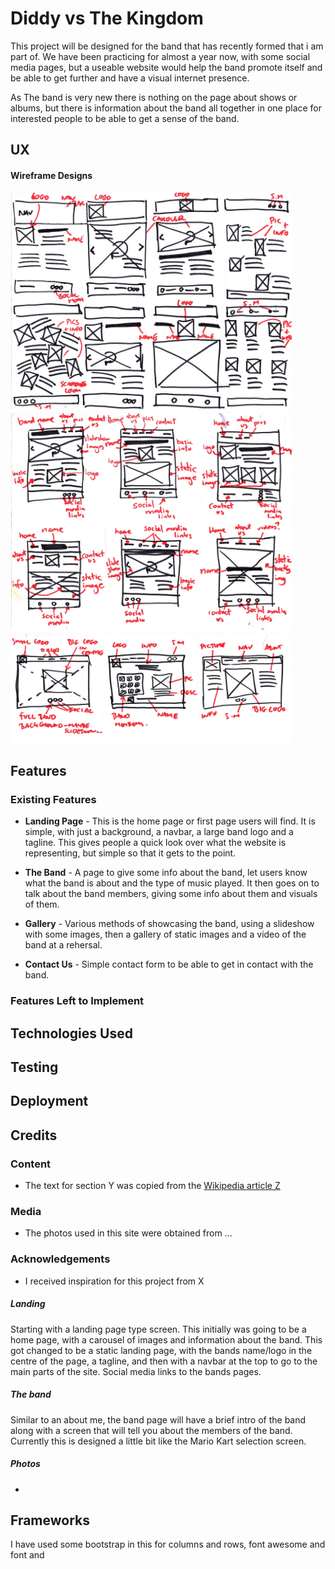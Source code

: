 # Diddy vs The Kingdom

This project will be designed for the band that has recently formed that i am part of. We have been practicing for almost a year now, with some social media pages, but a useable website would help the band promote itself and be able to get further and have a visual internet presence. 

As The band is very new there is nothing on the page about shows or albums, but there is information about the band all together in one place for interested people to be able to get a sense of the band.

## UX



#### Wireframe Designs

<img src="./img/wireframes/wireframe1.jpg" width="450" height="350">
<img src="./img/wireframes/wireframe2.jpg" width="450" height="350">
<img src="./img/wireframes/wireframe3.jpg" width="450" height="175">

## Features

### Existing Features

* **Landing Page** - This is the home page or first page users will find. It is simple, with just a background, a navbar, a large band logo and a tagline. This gives people a quick look over what the website is representing, but simple so that it gets to the point.

* **The Band** - A page to give some info about the band, let users know what the band is about and the type of music played. It then goes on to talk about the band members, giving some info about them and visuals of them.

* **Gallery** - Various methods of showcasing the band, using a slideshow with some images, then a gallery of static images and a video of the band at a rehersal. 

* **Contact Us** - Simple contact form to be able to get in contact with the band.



### Features Left to Implement

## Technologies Used

## Testing

## Deployment

## Credits

### Content
- The text for section Y was copied from the [Wikipedia article Z](https://en.wikipedia.org/wiki/Z)

### Media
- The photos used in this site were obtained from ...

### Acknowledgements

- I received inspiration for this project from X

##### Landing

Starting with a landing page type screen. This initially was going to be a home page, with a carousel of images and information about the band. This got changed to be a static landing page, with the bands name/logo in the centre of the page, a tagline, and then with a navbar at the top to go to the main parts of the site. Social media links to the bands pages.

##### The band

Similar to an about me, the band page will have a brief intro of the band along with a screen that will tell you about the members of the band. Currently this is designed a little bit like the Mario Kart selection screen.

##### Photos

-



## Frameworks

I have used some bootstrap in this for columns and rows, font awesome and font and 
